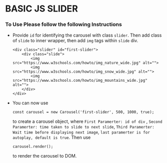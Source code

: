 # BASIC JS SLIDER

### To Use Please follow the following Instructions

* Provide `id` for identifying the carousel with class `slider`. Then add class of `slide` to inner wrapper, then
  add `img` tags within `slide` div.
    ```
    <div class="slider" id="first-slider">
        <div class="slide">
            <img src="https://www.w3schools.com/howto/img_nature_wide.jpg" alt="">
            <img src="https://www.w3schools.com/howto/img_snow_wide.jpg" alt="">
            <img src="https://www.w3schools.com/howto/img_mountains_wide.jpg" alt="">
        </div>
    </div>
    ```

* You can now use
  ```
  const carousel = new Carousel('first-slider', 500, 1000, true);
  ```
  to create a carousel object, where `First Paramerter: id of div`
  , `Second Paramerter: time taken to slide to next slide`, `Third Paramerter: Wait time before displaying next image`,
  `last paramerter is for autoplay, default is true`. Then use
  ```
  carousel.render();
  ```
  to render the carousel to DOM.
